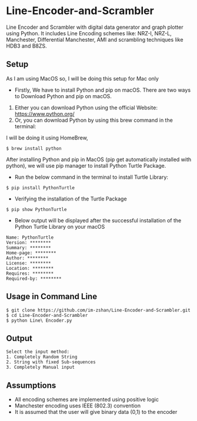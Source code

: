 # Line-Encoder-and-Scrambler
Line Encoder and Scrambler with digital data generator and graph plotter using Python.
It includes Line Encoding schemes like: NRZ-I, NRZ-L, Manchester, Differential Manchester, AMI and scrambling techniques like HDB3 and B8ZS.

## Setup
As I am using MacOS so, I will be doing this setup for Mac only

- Firstly, We have to install Python and pip on macOS. There are two ways to Download Python and pip on macOS.
1. Either you can download Python using the official Website: https://www.python.org/
2. Or, you can download Python by using this brew command in the terminal:

I will be doing it using HomeBrew,
```
$ brew install python
```

After installing Python and pip in MacOS (pip get automatically installed with python), we will use pip manager to install Python Turtle Package.
- Run the below command in the terminal to install Turtle Library:
```
$ pip install PythonTurtle
```

- Verifying the installation of the Turtle Package
```
$ pip show PythonTurtle
```

- Below output will be displayed after the successful installation of the Python Turtle Library on your macOS
```
Name: PythonTurtle
Version: ********
Summary: ********
Home-page: ********
Author: ********
License: ********
Location: ********
Requires: ********
Required-by: ********
```

## Usage in Command Line
```
$ git clone https://github.com/im-zshan/Line-Encoder-and-Scrambler.git
$ cd Line-Encoder-and-Scrambler
$ python Line\ Encoder.py
```
## Output
```
Select the input method:
1. Completely Random String
2. String with fixed Sub-sequences
3. Completely Manual input
```

## Assumptions
- All encoding schemes are implemented using positive logic
- Manchester encoding uses IEEE (802.3) convention
- It is assumed that the user will give binary data (0,1) to the encoder
